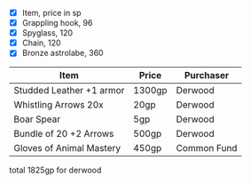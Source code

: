 - [x] Item, price in sp  
- [x] Grappling hook, 96  
- [x] Spyglass, 120  
- [x] Chain, 120  
- [x] Bronze astrolabe, 360  

|Item|Price|Purchaser|
|---|---|---|
| Studded Leather +1 armor | 1300gp | Derwood |
| Whistling Arrows 20x | 20gp | Derwood |
| Boar Spear | 5gp | Derwood |
| Bundle of 20 +2 Arrows | 500gp | Derwood |
| Gloves of Animal Mastery | 450gp | Common Fund |

total 1825gp for derwood
